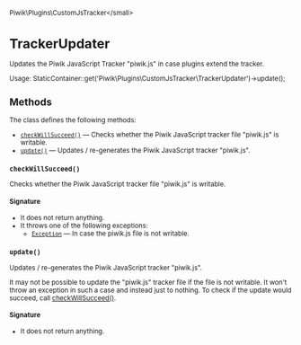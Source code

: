 <small>Piwik\Plugins\CustomJsTracker\</small>

TrackerUpdater
==============

Updates the Piwik JavaScript Tracker "piwik.js" in case plugins extend the tracker.

Usage:
StaticContainer::get('Piwik\Plugins\CustomJsTracker\TrackerUpdater')->update();

Methods
-------

The class defines the following methods:

- [`checkWillSucceed()`](#checkwillsucceed) &mdash; Checks whether the Piwik JavaScript tracker file "piwik.js" is writable.
- [`update()`](#update) &mdash; Updates / re-generates the Piwik JavaScript tracker "piwik.js".

<a name="checkwillsucceed" id="checkwillsucceed"></a>
<a name="checkWillSucceed" id="checkWillSucceed"></a>
### `checkWillSucceed()`

Checks whether the Piwik JavaScript tracker file "piwik.js" is writable.

#### Signature

- It does not return anything.
- It throws one of the following exceptions:
    - [`Exception`](http://php.net/class.Exception) &mdash; In case the piwik.js file is not writable.

<a name="update" id="update"></a>
<a name="update" id="update"></a>
### `update()`

Updates / re-generates the Piwik JavaScript tracker "piwik.js".

It may not be possible to update the "piwik.js" tracker file if the file is not writable. It won't throw
an exception in such a case and instead just to nothing. To check if the update would succeed, call
[checkWillSucceed()](/api-reference/Piwik/Plugins/CustomJsTracker/TrackerUpdater#checkwillsucceed).

#### Signature

- It does not return anything.

